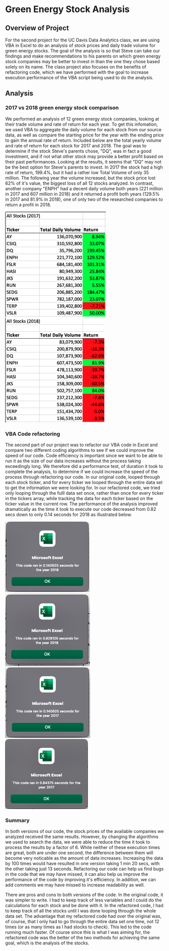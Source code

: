 # Green Energy Stock Analysis
## Overview of Project

For the second project for the UC Davis Data Analytics class, we are using VBA in Excel to do an analysis of stock prices and daily trade volume for green energy stocks.  The goal of the analysis is so that Steve can take our findings and make recommendations to his parents on which green energy stock companies may be better  to invest in than the one they chose based solely on its name.  The class project also focuses on the benefits of refactoring code, which we have performed with the goal  to increase execution performance of the VBA script being used to do the analysis.

## Analysis 

### 2017 vs 2018 green energy stock comparison
 We performed an analysis of 12 green energy stock companies, looking at their trade volume and rate of return for each year.  To get this infomation, we used VBA to aggregate the daily volume for each stock from our source data, as well as compare the starting price for the year with the ending price to gain the annual rate of return.  Included below are the total yearly volume and rate of return for each stock for 2017 and 2018.  The goal was to determine if the stock Steve's parents chose, "DQ", was in fact a good investment, and if not what other stock may provide a better profit based on their past performances.  Looking at the results, it seems that "DQ" may not be the best option for Steve's parents to invest.  In 2017 the stock had a high rate of return, 199.4%, but it had a rather low Total Volume of only 35 million.  The following year the volume increased, but the stock price lost 62% of it's value, the biggest loss of all 12 stocks analyzed.  In contrast, another company "ENPH" had a decent daily volume both years (221 million in 2017 and 607 million in 2018) and it returned a profit both years (129.5% in 2017 and 81.9% in 2018), one of only two of the researched companies to return a profit in 2018.  


![2017 Stock Analysis](./resources/2017_stock_analysis.png) 
![2018 Stock Analysis](./resources/2018_stock_analysis.png) 

### VBA Code refactoring
 The second part of our project was to refactor our VBA code in Excel and compare two different coding algorithms to see if we could improve the speed of our code.  Code efficiency is important since we want to be able to run it as the size of our data increases without the process taking exceedingly long.  We therefore did a performance test, of duration it took to complete the analysis, to determine if we could increase the speed of the process through refactoring our code.  In our original code, looped through each stock ticker, and for every ticker we looped through the entire data set to get the information we were looking for.  In our refactored code, we tried only looping through the fulll data set once, rather than once for every ticker in the tickers array, while tracking the data for each ticker based on the ticker value in the current row.  The performance of the analysis improved dramatically as the time it took to execute our code decreased from 0.82 secs down to only 0.14 seconds for 2018 as illustrated below.  


![Code time for 2018](./resources/VBA_Challenge_2018.png) 
![Original Code time for 2018](./resources/VBA_Challenge_2018_original.png) 
![Code time for 2018](./resources/VBA_Challenge_2017.png) 
![Original Code time for 2018](./resources/VBA_Challenge_2017_original.png) 

### Summary
In both versions of our code, the stock prices of the available companies we analyzed received the same results.  However, by changing the algorithms we used to search the data, we were able to reduce the time it took to process the results by a factor of 6.  While neither of these execution times are great, both are under one second, the difference between them will become very noticable as the amount of data increases. Increasing the data by 100 times would have resulted in one version taking 1 min 20 secs, with the other taking just 13 seconds.  Refactoring our code can help us find bugs in the code that we may have missed, it can also help us improve the performance of the code by improving it's efficiency.  In addition, we can add comments we may have missed to increase readability as well.  

There are pros and cons to both versions of the code.  In the original code, it was simpler to write.  I had to keep track of less variables and I could do the calculations for each stock and be done with it.  In the refactored code, I had to keep track of all the stocks until I was done looping through the whole data set.  The advantage that my refactored code had over the original was, of course, that I only had to go through the entire data set one time, not 12 times (or as many times as I had stocks to check).  This led to the code running much faster.  Of course since this is what I was aiming for, the refactored code was the better of the two methods for achieving the same goal, which is the analysis of the stocks.


